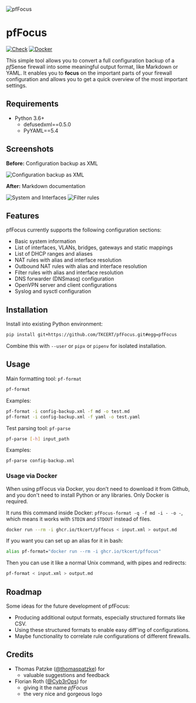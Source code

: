 ![pfFocus](logos/pfFocus.png)

# pfFocus

[![Check](https://github.com/TKCERT/pfFocus/actions/workflows/check.yml/badge.svg)](https://github.com/TKCERT/pfFocus/actions/workflows/check.yml)
[![Docker](https://github.com/TKCERT/pfFocus/actions/workflows/docker.yml/badge.svg)](https://github.com/TKCERT/pfFocus/actions/workflows/docker.yml)

This simple tool allows you to convert a full configuration backup of a *pf*Sense firewall into some meaningful output format, like Markdown or YAML. It enables you to **focus** on the important parts of your firewall configuration and allows you to get a quick overview of the most important settings.

## Requirements

* Python 3.6+
    * defusedxml==0.5.0
    * PyYAML==5.4

## Screenshots

**Before:** Configuration backup as XML

![Configuration backup as XML](screenshots/pfFocus_xml.png)

**After:** Markdown documentation

![System and Interfaces](screenshots/pfFocus_System_Interfaces.png)
![Filter rules](screenshots/pfFocus_Filter_rules.png)

## Features

pfFocus currently supports the following configuration sections:

* Basic system information
* List of interfaces, VLANs, bridges, gateways and static mappings
* List of DHCP ranges and aliases
* NAT rules with alias and interface resolution
* Outbound NAT rules with alias and interface resolution
* Filter rules with alias and interface resolution
* DNS forwarder (DNSmasq) configuration
* OpenVPN server and client configurations
* Syslog and sysctl configuration

## Installation

Install into existing Python environment:
```bash
pip install git+https://github.com/TKCERT/pfFocus.git#egg=pfFocus
```

Combine this with `--user` or `pipx` or `pipenv` for isolated installation.

## Usage

Main formatting tool: ```pf-format```
```bash
pf-format
```

Examples:
```bash
pf-format -i config-backup.xml -f md -o test.md
pf-format -i config-backup.xml -f yaml -o test.yaml
```

Test parsing tool: ```pf-parse```
```bash
pf-parse [-h] input_path
```

Examples:
```bash
pf-parse config-backup.xml
```

### Usage via Docker

When using pfFocus via Docker, you don't need to download it from Github, and you don't need to install Python or any libraries. Only Docker is required.

It runs this command inside Docker: `pfFocus-format -q -f md -i - -o -`, which means it works with `STDIN` and `STDOUT` instead of files.

```bash
docker run --rm -i ghcr.io/tkcert/pffocus < input.xml > output.md
```

If you want you can set up an alias for it in bash:

```bash
alias pf-format="docker run --rm -i ghcr.io/tkcert/pffocus"
```

Then you can use it like a normal Unix command, with pipes and redirects:

```bash
pf-format < input.xml > output.md
```

## Roadmap

Some ideas for the future development of pfFocus:

* Producing additional output formats, especially structured formats like CSV.
* Using these structured formats to enable easy diff'ing of configurations.
* Maybe functionality to correlate rule configurations of different firewalls.

## Credits

* Thomas Patzke ([@thomaspatzke](https://github.com/thomaspatzke)) for
    * valuable suggestions and feedback
* Florian Roth ([@Cyb3rOps](https://twitter.com/Cyb3rOps)) for
    * giving it the name *pfFocus*
    * the very nice and gorgeous logo
